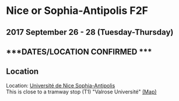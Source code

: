 # Nice or Sophia-Antipolis F2F
## 2017 September 26 - 28 (Tuesday-Thursday)
## ***DATES/LOCATION CONFIRMED ***

## Location

Location: [Université de Nice Sophia-Antipolis](https://www.google.fr/maps/@43.7162439,7.2663508,18.85z?hl=en)<br>
This is close to a tramway stop (T1) "Valrose Université" [(Map)](https://www.google.com/maps/d/viewer?mid=18mAnZN8urpQ4EMOZT_Qgoot5xMg&ll=43.706734670068315%2C7.268681386535718&z=15)
